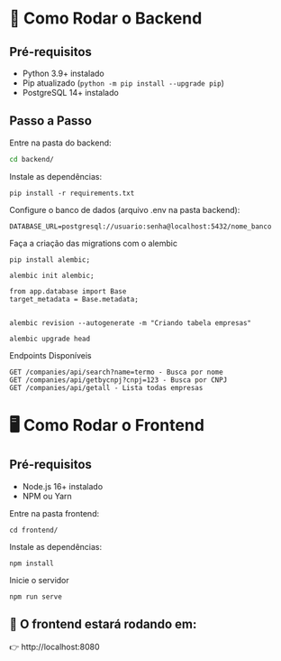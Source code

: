 # 🚀 Como Rodar o Backend  

## Pré-requisitos  
- Python 3.9+ instalado  
- Pip atualizado (`python -m pip install --upgrade pip`)  
- PostgreSQL 14+ instalado

## Passo a Passo  
Entre na pasta do backend:  
```bash
cd backend/

```

Instale as dependências:
```
pip install -r requirements.txt
```

Configure o banco de dados (arquivo .env na pasta backend):
```
DATABASE_URL=postgresql://usuario:senha@localhost:5432/nome_banco  
```
Faça a criação das migrations com o alembic
```
pip install alembic;

alembic init alembic;

from app.database import Base
target_metadata = Base.metadata;


alembic revision --autogenerate -m "Criando tabela empresas"

alembic upgrade head
```

Endpoints Disponíveis

```
GET /companies/api/search?name=termo - Busca por nome
GET /companies/api/getbycnpj?cnpj=123 - Busca por CNPJ
GET /companies/api/getall - Lista todas empresas
```

# 🖥️️ Como Rodar o Frontend
## Pré-requisitos
- Node.js 16+ instalado
- NPM ou Yarn


Entre na pasta frontend:
```
cd frontend/
```


Instale as dependências:
```
npm install
```
Inicie o servidor
```
npm run serve
```

## 🚦 O frontend estará rodando em:
👉 http://localhost:8080

